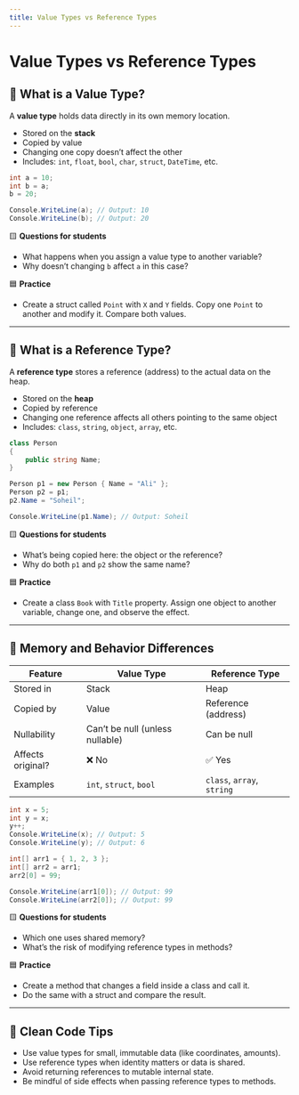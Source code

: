 ```yaml
---
title: Value Types vs Reference Types
---
```


# Value Types vs Reference Types

## 🔹 What is a Value Type?

A **value type** holds data directly in its own memory location.

- Stored on the **stack**
- Copied by value
- Changing one copy doesn’t affect the other
- Includes: `int`, `float`, `bool`, `char`, `struct`, `DateTime`, etc.

```csharp
int a = 10;
int b = a;
b = 20;

Console.WriteLine(a); // Output: 10
Console.WriteLine(b); // Output: 20
```

🟨 **Questions for students**

- What happens when you assign a value type to another variable?
- Why doesn’t changing `b` affect `a` in this case?

🟦 **Practice**

- Create a struct called `Point` with `X` and `Y` fields. Copy one `Point` to another and modify it. Compare both values.

---

## 🔹 What is a Reference Type?

A **reference type** stores a reference (address) to the actual data on the heap.

- Stored on the **heap**
- Copied by reference
- Changing one reference affects all others pointing to the same object
- Includes: `class`, `string`, `object`, `array`, etc.

```csharp
class Person
{
    public string Name;
}

Person p1 = new Person { Name = "Ali" };
Person p2 = p1;
p2.Name = "Soheil";

Console.WriteLine(p1.Name); // Output: Soheil
```

🟨 **Questions for students**

- What’s being copied here: the object or the reference?
- Why do both `p1` and `p2` show the same name?

🟦 **Practice**

- Create a class `Book` with `Title` property. Assign one object to another variable, change one, and observe the effect.

---

## 🔹 Memory and Behavior Differences

| Feature           | Value Type                      | Reference Type             |
| ----------------- | ------------------------------- | -------------------------- |
| Stored in         | Stack                           | Heap                       |
| Copied by         | Value                           | Reference (address)        |
| Nullability       | Can’t be null (unless nullable) | Can be null                |
| Affects original? | ❌ No                           | ✅ Yes                     |
| Examples          | `int`, `struct`, `bool`         | `class`, `array`, `string` |

```csharp
int x = 5;
int y = x;
y++;
Console.WriteLine(x); // Output: 5
Console.WriteLine(y); // Output: 6
```

```csharp
int[] arr1 = { 1, 2, 3 };
int[] arr2 = arr1;
arr2[0] = 99;

Console.WriteLine(arr1[0]); // Output: 99
Console.WriteLine(arr2[0]); // Output: 99
```

🟨 **Questions for students**

- Which one uses shared memory?
- What’s the risk of modifying reference types in methods?

🟦 **Practice**

- Create a method that changes a field inside a class and call it.
- Do the same with a struct and compare the result.

---

## 🧹 Clean Code Tips

- Use value types for small, immutable data (like coordinates, amounts).
- Use reference types when identity matters or data is shared.
- Avoid returning references to mutable internal state.
- Be mindful of side effects when passing reference types to methods.
